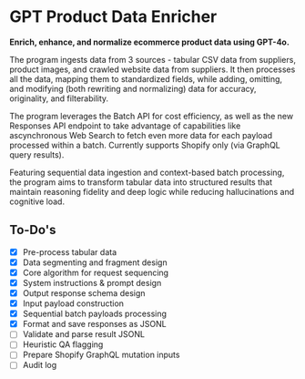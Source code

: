 # GPT Product Data Enricher

**Enrich, enhance, and normalize ecommerce product data using GPT-4o.**

The program ingests data from 3 sources - tabular CSV data from suppliers, product images, and crawled website data from suppliers. It then processes all the data, mapping them to standardized fields, while adding, omitting, and modifying (both rewriting and normalizing) data for accuracy, originality, and filterability.

The program leverages the Batch API for cost efficiency, as well as the new Responses API endpoint to take advantage of capabilities like ascynchronous Web Search to fetch even more data for each payload processed within a batch. Currently supports Shopify only (via GraphQL query results).

Featuring sequential data ingestion and context-based batch processing, the program aims to transform tabular data into structured results that maintain reasoning fidelity and deep logic while reducing hallucinations and cognitive load.

## To-Do's

- [x] Pre-process tabular data
- [x] Data segmenting and fragment design
- [x] Core algorithm for request sequencing
- [x] System instructions & prompt design
- [x] Output response schema design
- [x] Input payload construction
- [x] Sequential batch payloads processing
- [x] Format and save responses as JSONL
- [ ] Validate and parse result JSONL
- [ ] Heuristic QA flagging
- [ ] Prepare Shopify GraphQL mutation inputs
- [ ] Audit log